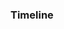 <script setup lang="ts">
import Timeline from './components/Timeline.vue'
</script>

### Timeline

<Timeline :items="[
  { time: 'Mar 2025', title: 'Promoted to Senior Product Manager', description: 'Finally made my first career big splash.' },
  { time: 'Mar 2025', title: 'Got married', description: 'Mrs said yes to a lifetime together. Strictly no take backsies!' },
  { time: 'May 2024', title: 'Completed executive education in Product Strategy', description: 'Obtained from Northwestern Kellogg School of Management.' },
  { time: 'Sep 2022', title: 'Second ADPList Super Mentor award', description: 'I guess people find my thoughts and opinion rather insightful.' },
  { time: 'Jun 2022', title: 'Completed Workato\'s Automation Pro III', description: 'Became an expert in my own product, as it should be.' },
  { time: 'Mar 2022', title: 'First ADPList Super Mentor award', description: 'Gained recognition for spending a lot of time talking.' },
  { time: 'Dec 2021', title: 'Joined ADPList as a mentor', description: 'Helped aspiring product managers/techies get their first gig in the biz.' },
  { time: 'Mar 2021', title: 'Became a Certified Usability Analyst', description: 'HFI taught me the basics of good human-computer interaction.' },
  { time: 'Jan 2021', title: 'Became an Advanced Certified Scrum Product Owner', description: 'Basically, I got Scrum ingrained in my brain even more.' },
  { time: 'Apr 2020', title: 'Published 4 Figma Plugins', description: 'One of which runs a basic Snake game in Figma.' },
  { time: 'Jul 2017', title: 'Presented at IEEE AIM Conference', description: 'Flew to Germany to speak about impulse shaper and drink weißbier.' },
  { time: 'Jun 2017', title: 'Conducted a robot design workshop', description: 'Got people to assemble my pseudo-Lego kit at the Art Science Museum.' },
  { time: 'Sep 2016', title: 'Received the IES Gold Medal award', description: 'Somehow graduated top of my batch again, this time in university.' },
  { time: 'Mar 2016', title: 'Became a Certified SOLIDWORKS Professional', description: 'Passed the more rigorous exam measuring my CAD proficiency.' },
  { time: 'Oct 2015', title: 'Exhibited at Maker Faire European Edition 2015', description: 'Flew to Italy to showcase our amphibious rolling robot.' },
  { time: 'Jun 2014', title: 'Received the Di Yerbury International Scholar award', description: 'Plus pocket money to spend during my exchange at MIT.' },
  { time: 'Jul 2013', title: 'Received the Tay Chen Hui Memorial award', description: 'Somehow graduated as top science student from my high school.' },
  { time: 'May 2013', title: 'Received the ASEAN Undergraduate Scholarship', description: 'Secured free tertiary education.' },
  { time: 'Nov 2008', title: 'Received the MOE School-Based Scholarship', description: 'And migrated to Singapore in search of a better future.' },
]" />
